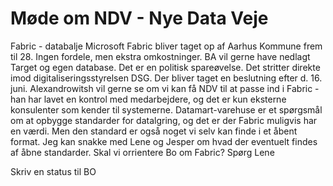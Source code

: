 # Møde om NDV - Nye Data Veje
Fabric - databalje
Microsoft Fabric bliver taget op af Aarhus Kommune frem til 28. Ingen fordele, men ekstra omkostninger. BA vil gerne have nedlagt Target og egen database. Det er en politisk spareøvelse. Det stritter direkte imod digitaliseringsstyrelsen DSG.
Der bliver taget en beslutning efter d. 16. juni.
Alexandrowitsh vil gerne se om vi kan få NDV til at passe ind i Fabric - han har lavet en kontrol med medarbejdere, og det er kun eksterne konsulenter som kender til systemerne.
Datamart-varehuse er et spørgsmål om at opbygge standarder for datalgring, og det er der Fabric muligvis har en værdi. Men den standard er også noget vi selv kan finde i et åbent format. Jeg kan snakke med Lene og Jesper om hvad der eventuelt findes af åbne standarder.
Skal vi orrientere Bo om Fabric? Spørg Lene

Skriv en status til BO